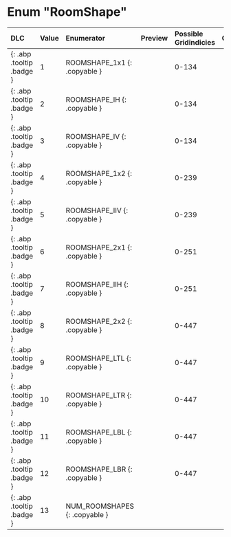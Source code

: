 # Enum "RoomShape"
|DLC|Value|Enumerator|Preview|Possible Gridindicies|Comment|
|:--|:--|:--|:--|:--|:--|
|[ ](#){: .abp .tooltip .badge }|1 |ROOMSHAPE_1x1 {: .copyable } |   | 0-134 | 
|[ ](#){: .abp .tooltip .badge }|2 |ROOMSHAPE_IH {: .copyable } |  | 0-134 | 
|[ ](#){: .abp .tooltip .badge }|3 |ROOMSHAPE_IV {: .copyable } |  | 0-134 | 
|[ ](#){: .abp .tooltip .badge }|4 |ROOMSHAPE_1x2 {: .copyable } |  | 0-239 | 
|[ ](#){: .abp .tooltip .badge }|5 |ROOMSHAPE_IIV {: .copyable } |  | 0-239 | 
|[ ](#){: .abp .tooltip .badge }|6 |ROOMSHAPE_2x1 {: .copyable } |  | 0-251 | 
|[ ](#){: .abp .tooltip .badge }|7 |ROOMSHAPE_IIH {: .copyable } |  | 0-251 | 
|[ ](#){: .abp .tooltip .badge }|8 |ROOMSHAPE_2x2 {: .copyable } |  | 0-447 | 
|[ ](#){: .abp .tooltip .badge }|9 |ROOMSHAPE_LTL {: .copyable } |  | 0-447 | 
|[ ](#){: .abp .tooltip .badge }|10 |ROOMSHAPE_LTR {: .copyable } |  | 0-447 | 
|[ ](#){: .abp .tooltip .badge }|11 |ROOMSHAPE_LBL {: .copyable } |  | 0-447 | 
|[ ](#){: .abp .tooltip .badge }|12 |ROOMSHAPE_LBR {: .copyable } |  | 0-447 | 
|[ ](#){: .abp .tooltip .badge }|13 |NUM_ROOMSHAPES {: .copyable } |  |  | 